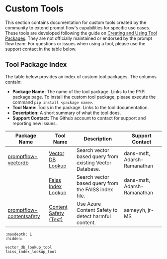 # Custom Tools 

This section contains documentation for custom tools created by the community to extend prompt flow's capabilities for specific use cases. These tools are developed following the guide on [Creating and Using Tool Packages](../../how-to-guides/develop-a-tool/create-and-use-tool-package.md). They are not officially maintained or endorsed by the prompt flow team. For questions or issues when using a tool, please use the support contact in the table below.

## Tool Package Index 

The table below provides an index of custom tool packages. The columns contain:

- **Package Name:** The name of the tool package. Links to the PYPI package page. To install the custom tool package, please execute the command `pip install <package name>`.
- **Tool Name:** Tools in the package. Links to the tool documentation.
- **Description:** A short summary of what the tool does.
- **Support Contact:** The Github account to contact for support and reporting new issues.

| Package Name | Tool Name | Description | Support Contact |  
|-|-|-|-|
|[promptflow-vectordb](https://pypi.org/project/promptflow-vectordb/)| [Vector DB Lookup](./vector_db_lookup_tool.md) | Search vector based query from existing Vector Database. | dans-msft, Adarsh-Ramanathan |
|| [Faiss Index Lookup](./faiss_index_lookup_tool.md) | Search vector based query from the FAISS index file. | dans-msft, Adarsh-Ramanathan |
|[promptflow-contentsafety](https://pypi.org/project/promptflow-contentsafety/)| [Content Safety (Text)](https://learn.microsoft.com/en-us/azure/machine-learning/prompt-flow/tools-reference/content-safety-text-tool?view=azureml-api-2) | Use Azure Content Safety to detect harmful content. | asmeyyh, jr-MS |

```{toctree}
:maxdepth: 1
:hidden:

vector_db_lookup_tool
faiss_index_lookup_tool
```
